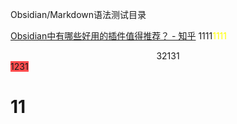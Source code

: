 Obsidian/Markdown语法测试目录
 
[Obsidian中有哪些好用的插件值得推荐？ - 知乎](https://www.zhihu.com/question/497487995)
1111<font color="#ffff00">1111</font><center>32131</center>
<span style="background:#ff4d4f">1231</span>

# 11

